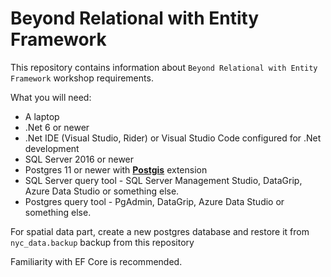 # Beyond Relational with Entity Framework

This repository contains information about `Beyond Relational with Entity Framework` workshop requirements.

What you will need:
 - A laptop
 - .Net 6 or newer
 - .Net IDE (Visual Studio, Rider) or Visual Studio Code configured for .Net development
 - SQL Server 2016 or newer
 - Postgres 11 or newer with **[Postgis](http://postgis.net/)** extension
 - SQL Server query tool - SQL Server Management Studio, DataGrip, Azure Data Studio or something else.
 - Postgres query tool - PgAdmin, DataGrip, Azure Data Studio or something else.

 For spatial data part, create a new postgres database and restore it from `nyc_data.backup` backup from this repository

 Familiarity with EF Core is recommended.